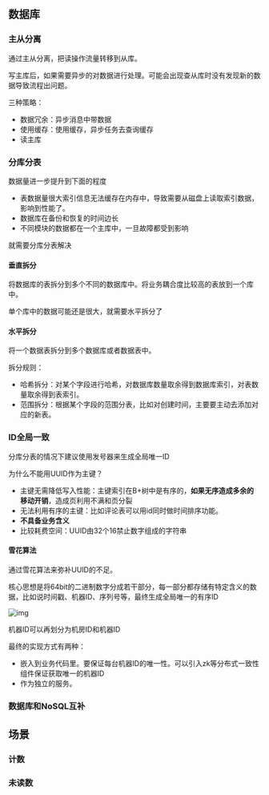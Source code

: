 ## 数据库

### 主从分离

通过主从分离，把读操作流量转移到从库。



写主库后，如果需要异步的对数据进行处理。可能会出现查从库时没有发现新的数据导致流程出问题。

三种策略：

- 数据冗余：异步消息中带数据
- 使用缓存：使用缓存，异步任务去查询缓存
- 读主库



### 分库分表

数据量进一步提升到下面的程度

- 表数据量很大索引信息无法缓存在内存中，导致需要从磁盘上读取索引数据，影响到性能了。
- 数据库在备份和恢复的时间边长
- 不同模块的数据都在一个主库中，一旦故障都受到影响

就需要分库分表解决

#### 垂直拆分

将数据库的表拆分到多个不同的数据库中。将业务耦合度比较高的表放到一个库中。

单个库中的数据可能还是很大，就需要水平拆分了

#### 水平拆分

将一个数据表拆分到多个数据库或者数据表中。

拆分规则：

- 哈希拆分：对某个字段进行哈希，对数据库数量取余得到数据库索引，对表数量取余得到表索引。
- 范围拆分：根据某个字段的范围分表，比如对创建时间，主要要主动去添加对应的新表。



### ID全局一致

分库分表的情况下建议使用发号器来生成全局唯一ID

为什么不能用UUID作为主键？

- 主键无需降低写入性能：主键索引在B+树中是有序的，**如果无序造成多余的移动开销**，造成页利用不满和页分裂
- 无法利用有序的主键：比如评论表可以用id同时做时间排序功能。
- **不具备业务含义**
- 比较耗费空间：UUID由32个16禁止数字组成的字符串

#### 雪花算法

通过雪花算法来弥补UUID的不足。

核心思想是将64bit的二进制数字分成若干部分，每一部分都存储有特定含义的数据，比如说时间戳、机器ID、序列号等，最终生成全局唯一的有序ID

![img](https://static001.geekbang.org/resource/image/2d/8d/2dee7e8e227a339f8f3cb6e7b47c0c8d.jpg)



机器ID可以再划分为机房ID和机器ID



最终的实现方式有两种：

- 嵌入到业务代码里。要保证每台机器ID的唯一性。可以引入zk等分布式一致性组件保证获取唯一的机器ID
- 作为独立的服务。



### 数据库和NoSQL互补





## 场景

### 计数



### 未读数



